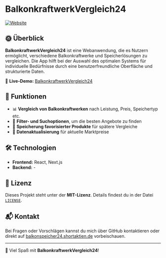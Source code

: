 # BalkonkraftwerkVergleich24

[![Website](https://img.shields.io/website?url=https%3A%2F%2Fbalkonspeicher24.shortaktien.de)](https://balkonspeicher24.shortaktien.de/)

## 🌞 Überblick
**BalkonkraftwerkVergleich24** ist eine Webanwendung, die es Nutzern ermöglicht, verschiedene Balkonkraftwerke und Speicherlösungen zu vergleichen. Die App hilft bei der Auswahl des optimalen Systems für individuelle Bedürfnisse durch eine benutzerfreundliche Oberfläche und strukturierte Daten.

🔗 **Live-Demo:** [BalkonkraftwerkVergleich24](https://balkonspeicher24.shortaktien.de/)

## 🚀 Funktionen
- 📊 **Vergleich von Balkonkraftwerken** nach Leistung, Preis, Speichertyp etc.
- 🔎 **Filter- und Suchoptionen**, um die besten Angebote zu finden
- 💾 **Speicherung favorisierter Produkte** für spätere Vergleiche
- 📡 **Datenaktualisierung** für aktuelle Marktpreise

## 🛠️ Technologien
- **Frontend:** React, Next.js
- **Backend:** -

## 📜 Lizenz
Dieses Projekt steht unter der **MIT-Lizenz**. Details findest du in der Datei [`LICENSE`](LICENSE).

## 📬 Kontakt
Bei Fragen oder Vorschlägen kannst du mich über GitHub kontaktieren oder direkt auf [balkonspeicher24.shortaktien.de](https://balkonspeicher24.shortaktien.de/) vorbeischauen.

---
🎉 Viel Spaß mit **BalkonkraftwerkVergleich24**!
